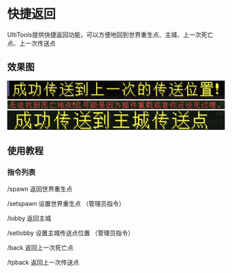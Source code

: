 # 快捷返回

UltiTools提供快捷返回功能，可以方便地回到世界重生点、主城、上一次死亡点、上一次传送点

## 效果图

![](/assets/传送到上一次传送点.png)![](/assets/找不到死亡点.png)![](/assets/传送到主城.png)

## 使用教程

### 指令列表

/spawn 返回世界重生点

/setspawn 设置世界重生点 （管理员指令）

/lobby 返回主城

/setlobby 设置主城传送点位置 （管理员指令）

/back 返回上一次死亡点

/tpback 返回上一次传送点

